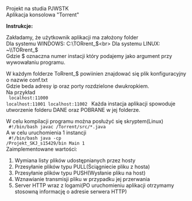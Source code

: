 Projekt na studia PJWSTK<br>
Aplikacja konsolowa "Torrent"

<b>Instrukcje:</b>

Zakładamy, że użytkownik aplikacji ma założony folder<br>
Dla systemu WINDOWS: C:\\TORrent_$<br>
Dla systemu LINUX: ~\\TORrent_$<br>
Gdzie $ oznaczna numer instacji który podajemy jako argument przy<br>wywowałaniu programu.

W każdym folderze ToRrent_$ powiinien znajdować się plik konfiguracyjny o nazwie conf.txt<br>
Gdzie beda adresy ip oraz porty rozdzielone dwukropkiem.<br>
Na przykład<br>
<code>
localhost:11000
localhost:11001
localhost:11002
</code>
Każda instacja aplikacji spowoduje utworzenie folderu DANE oraz POBRANE w jej folderze.

W celu kompilacji programu można posłużyć się skryptem(Linux)<br>
<code>
#!/bin/bash
javac /Torrent/src/*.java
</code><br>
A w celu uruchomienia 1 instancji<br>
<code>
#!/bin/bash
java -cp /Projekt_SKJ_s15429/bin Main 1
</code><br>
Zaimplementowane wartości:
1. Wymiana listy plików udostępnianych przez hosty
2. Przesyłanie plików typu PULL(Ściągniecie pliku z hosta)
3. Przesyłanie plików typu PUSH(Wysłanie pliku na host)
4. Wznawianie transmisji pliku w przypadku jej przerwania
5. Server HTTP wraz z logami(PO uruchomieniu aplikacji otrzymamy stosowną informację o adresie serwera HTTP)



